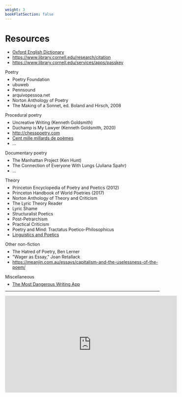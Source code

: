 ```yaml
---
weight: 3
bookFlatSection: false
---
```


# Resources

* [Oxford English Dictionary](http://encompass.library.cornell.edu.proxy.library.cornell.edu/cgi-bin/checkIP.cgi?access=gateway_standard%&url=https://www.oed.com/)
* https://www.library.cornell.edu/research/citation
* https://www.library.cornell.edu/services/apps/passkey

<div style="margin-left:0; margin-bottom:-.5em;">Poetry</div>

* Poetry Foundation
* ubuweb  
* Pennsound
* arquivopessoa.net
* Norton Anthology of Poetry
* The Making of a Sonnet, ed. Boland and Hirsch, 2008

<div style="margin-left:0; margin-bottom:-.5em;">Procedural poetry</div>

* Uncreative Writing (Kenneth Goldsmith)
* Duchamp is My Lawyer (Kenneth Goldsmith, 2020)
* http://chesspoetry.com
* [Cent mille millards de poèmes](http://www.bevrowe.info/Queneau/QueneauRandom_v4.html)
* ...

<div style="margin-left:0; margin-bottom:-.5em;">Documentary poetry</div>

* The Manhattan Project (Ken Hunt)
* The Connection of Everyone With Lungs (Juliana Spahr)
*  ...

<div style="margin-left:0; margin-bottom:-.5em;">Theory</div>

* Princeton Encyclopedia of Poetry and Poetics (2012)
* Princeton Handbook of World Poetries (2017)
* Norton Anthology of Theory and Criticism
* The Lyric Theory Reader
* Lyric Shame
* Structuralist Poetics
* Post-Petrarchism
* Practical Criticism
* Poetry and Mind: Tractatus Poetico-Philosophicus
* [Linguistics and Poetics](https://monoskop.org/images/8/84/Jakobson_Roman_1960_Closing_statement_Linguistics_and_Poetics.pdf)


<div style="margin-left:0; margin-bottom:-.5em;">Other non-fiction</div>

* The Hatred of Poetry, Ben Lerner
* "Wager as Essay," Joan Retallack
* https://meanjin.com.au/essays/capitalism-and-the-uselessness-of-the-poem/

<div style="margin-left:0; margin-bottom:-.5em;">Miscellaneous</div>

* [The Most Dangerous Writing App](https://www.squibler.io/dangerous-writing-prompt-app)
<hr>
<iframe width="560" height="315" src="https://www.youtube.com/embed/wUTaNQWjNy8" frameborder="0" allow="accelerometer; autoplay; encrypted-media; gyroscope; picture-in-picture" allowfullscreen></iframe>
</div>

</div>
